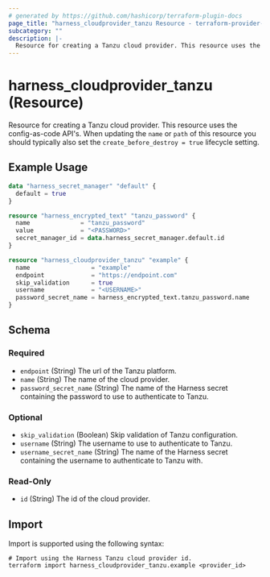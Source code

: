 ```yaml
---
# generated by https://github.com/hashicorp/terraform-plugin-docs
page_title: "harness_cloudprovider_tanzu Resource - terraform-provider-harness"
subcategory: ""
description: |-
  Resource for creating a Tanzu cloud provider. This resource uses the config-as-code API's. When updating the name or path of this resource you should typically also set the create_before_destroy = true lifecycle setting.
---
```


# harness_cloudprovider_tanzu (Resource)

Resource for creating a Tanzu cloud provider. This resource uses the config-as-code API's. When updating the `name` or `path` of this resource you should typically also set the `create_before_destroy = true` lifecycle setting.

## Example Usage

```terraform
data "harness_secret_manager" "default" {
  default = true
}

resource "harness_encrypted_text" "tanzu_password" {
  name              = "tanzu_password"
  value             = "<PASSWORD>"
  secret_manager_id = data.harness_secret_manager.default.id
}

resource "harness_cloudprovider_tanzu" "example" {
  name                 = "example"
  endpoint             = "https://endpoint.com"
  skip_validation      = true
  username             = "<USERNAME>"
  password_secret_name = harness_encrypted_text.tanzu_password.name
}
```

<!-- schema generated by tfplugindocs -->
## Schema

### Required

- `endpoint` (String) The url of the Tanzu platform.
- `name` (String) The name of the cloud provider.
- `password_secret_name` (String) The name of the Harness secret containing the password to use to authenticate to Tanzu.

### Optional

- `skip_validation` (Boolean) Skip validation of Tanzu configuration.
- `username` (String) The username to use to authenticate to Tanzu.
- `username_secret_name` (String) The name of the Harness secret containing the username to authenticate to Tanzu with.

### Read-Only

- `id` (String) The id of the cloud provider.

## Import

Import is supported using the following syntax:

```shell
# Import using the Harness Tanzu cloud provider id.
terraform import harness_cloudprovider_tanzu.example <provider_id>
```
